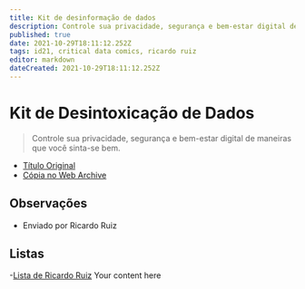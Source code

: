 ```yaml
---
title: Kit de desinformação de dados
description: Controle sua privacidade, segurança e bem-estar digital de maneiras que você sinta-se bem.
published: true
date: 2021-10-29T18:11:12.252Z
tags: id21, critical data comics, ricardo ruiz
editor: markdown
dateCreated: 2021-10-29T18:11:12.252Z
---
```


# Kit de Desintoxicação de Dados

> Controle sua privacidade, segurança e bem-estar digital de maneiras que você sinta-se bem.

 - [Título Original](https://datadetoxkit.org/pt/home)
 - [Cópia no Web Archive](https://web.archive.org/web/20210924125730/https://datadetoxkit.org/pt/home/)

## Observações

- Enviado por Ricardo Ruiz

## Listas

-[Lista de Ricardo Ruiz](/listas/ricardo-ruiz)
Your content here